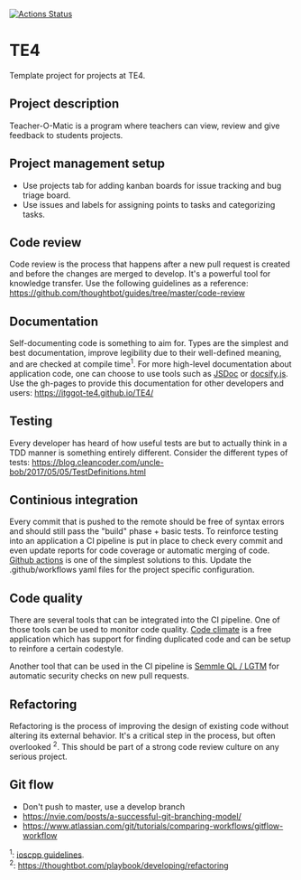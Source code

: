 [![Actions Status](https://github.com/itggot-TE4/TE4/workflows/tests/badge.svg)](https://github.com/itggot-TE4/Yala/actions)
# TE4
Template project for projects at TE4. 

## Project description
Teacher-O-Matic is a program where teachers can view, review and give feedback to students projects.

## Project management setup
- Use projects tab for adding kanban boards for issue tracking and bug triage board.
- Use issues and labels for assigning points to tasks and categorizing tasks.

## Code review
Code review is the process that happens after a new pull request is created and before the changes are merged to develop. It's a powerful tool for knowledge transfer. Use the following guidelines as a reference: https://github.com/thoughtbot/guides/tree/master/code-review

## Documentation
Self-documenting code is something to aim for. Types are the simplest and best documentation, improve legibility due to their well-defined meaning, and are checked at compile time<sup>1</sup>. For more high-level documentation about application code, one can choose to use tools such as [JSDoc](https://jsdoc.app/) or [docsify.js](https://docsify.js.org). Use the gh-pages to provide this documentation for other developers and users: https://itggot-te4.github.io/TE4/

## Testing
Every developer has heard of how useful tests are but to actually think in a TDD manner is something entirely different. Consider the different types of tests: https://blog.cleancoder.com/uncle-bob/2017/05/05/TestDefinitions.html

## Continious integration
Every commit that is pushed to the remote should be free of syntax errors and should still pass the "build" phase + basic tests. To reinforce testing into an application a CI pipeline is put in place to check every commit and even update reports for code coverage or automatic merging of code. [Github actions](https://github.com/features/actions) is one of the simplest solutions to this. Update the .github/workflows yaml files for the project specific configuration. 

## Code quality
There are several tools that can be integrated into the CI pipeline. One of those tools can be used to monitor code quality. [Code climate](https://codeclimate.com/quality/) is a free application which has support for finding duplicated code and can be setup to reinfore a certain codestyle.

Another tool that can be used in the CI pipeline is [Semmle QL / LGTM](https://lgtm.com) for automatic security checks on new pull requests.

## Refactoring
Refactoring is the process of improving the design of existing code without altering its external behavior. It's a critical step in the process, but often overlooked <sup>2</sup>. This should be part of a strong code review culture on any serious project.

## Git flow
- Don't push to master, use a develop branch
- https://nvie.com/posts/a-successful-git-branching-model/
- https://www.atlassian.com/git/tutorials/comparing-workflows/gitflow-workflow

<sup>1</sup>: [ioscpp guidelines](https://github.com/isocpp/CppCoreGuidelines/blob/master/CppCoreGuidelines.md).  
<sup>2</sup>: https://thoughtbot.com/playbook/developing/refactoring
